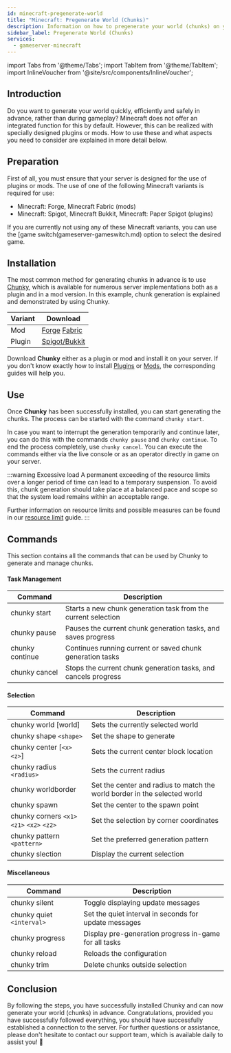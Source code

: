 ```yaml
---
id: minecraft-pregenerate-world
title: "Minecraft: Pregenerate World (Chunks)"
description: Information on how to pregenerate your world (chunks) on your Minecraft server from ZAP-Hosting 
sidebar_label: Pregenerate World (Chunks)
services:
  - gameserver-minecraft
---
```


import Tabs from '@theme/Tabs';
import TabItem from '@theme/TabItem';
import InlineVoucher from '@site/src/components/InlineVoucher';

## Introduction
Do you want to generate your world quickly, efficiently and safely in advance, rather than during gameplay? Minecraft does not offer an integrated function for this by default. However, this can be realized with specially designed plugins or mods. How to use these and what aspects you need to consider are explained in more detail below.



## Preparation

First of all, you must ensure that your server is designed for the use of plugins or mods. The use of one of the following Minecraft variants is required for use: 

- Minecraft: Forge, Minecraft Fabric (mods)
- Minecraft: Spigot, Minecraft Bukkit, Minecraft: Paper Spigot (plugins) 

If you are currently not using any of these Minecraft variants, you can use the [game switch(gameserver-gameswitch.md) option to select the desired game.


## Installation
The most common method for generating chunks in advance is to use [Chunky](https://github.com/pop4959/Chunky), which is available for numerous server implementations both as a plugin and in a mod version. In this example, chunk generation is explained and demonstrated by using Chunky.

| Variant | Download |
| -------- | ------------------------------------------------------------ |
| Mod | [Forge](https://www.curseforge.com/minecraft/mc-mods/chunky-pregenerator-forge) [Fabric](https://www.curseforge.com/minecraft/mc-mods/chunky-pregenerator) |
| Plugin | [Spigot/Bukkit](https://www.spigotmc.org/resources/chunky.81534/) |

Download **Chunky** either as a plugin or mod and install it on your server. If you don't know exactly how to install [Plugins](minecraft-pluginuploader.md) or [Mods](minecraft-forge-fabric-add-mods-modpacks), the corresponding guides will help you.




## Use 

Once **Chunky** has been successfully installed, you can start generating the chunks. The process can be started with the command `chunky start`.

In case you want to interrupt the generation temporarily and continue later, you can do this with the commands `chunky pause` and `chunky continue`. To end the process completely, use `chunky cancel`. You can execute the commands either via the live console or as an operator directly in game on your server.

:::warning Excessive load
A permanent exceeding of the resource limits over a longer period of time can lead to a temporary suspension. To avoid this, chunk generation should take place at a balanced pace and scope so that the system load remains within an acceptable range.

Further information on resource limits and possible measures can be found in our [resource limit](gameserver-resourcelimit.md) guide. 
:::



## Commands

This section contains all the commands that can be used by Chunky to generate and manage chunks. 

#### Task Management

| Command         | Description                                                  |
| --------------- | ------------------------------------------------------------ |
| chunky start    | Starts a new chunk generation task from the current selection |
| chunky pause    | Pauses the current chunk generation tasks, and saves progress |
| chunky continue | Continues running current or saved chunk generation tasks    |
| chunky cancel   | Stops the current chunk generation tasks, and cancels progress |



#### Selection

| Command                                    | Description                                                  |
| ------------------------------------------ | ------------------------------------------------------------ |
| chunky world [world]                       | Sets the currently selected world                            |
| chunky shape `<shape>`                     | Set the shape to generate                                    |
| chunky center [`<x>` `<z>`]                | Sets the current center block location                       |
| chunky radius `<radius>`                   | Sets the current radius                                      |
| chunky worldborder                         | Set the center and radius to match the world border in the selected world |
| chunky spawn                               | Set the center to the spawn point                            |
| chunky corners `<x1>` `<z1>` `<x2>` `<z2>` | Set the selection by corner coordinates                      |
| chunky pattern `<pattern>`                 | Set the preferred generation pattern                         |
| chunky slection                            | Display the current selection                                |





#### Miscellaneous

| Command                   | Description                                           |
| ------------------------- | ----------------------------------------------------- |
| chunky silent             | Toggle displaying update messages                     |
| chunky quiet `<interval>` | Set the quiet interval in seconds for update messages |
| chunky progress           | Display pre-generation progress in-game for all tasks |
| chunky reload             | Reloads the configuration                             |
| chunky trim               | Delete chunks outside selection                       |



## Conclusion

By following the steps, you have successfully installed Chunky and can now generate your world (chunks) in advance. Congratulations, provided you have successfully followed everything, you should have successfully established a connection to the server. For further questions or assistance, please don't hesitate to contact our support team, which is available daily to assist you! 🙂

<InlineVoucher />
